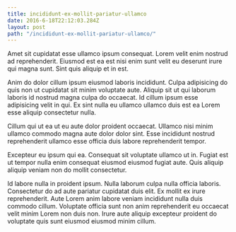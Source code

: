 ```yaml
---
title: incididunt-ex-mollit-pariatur-ullamco
date: 2016-6-18T22:12:03.284Z
layout: post
path: "/incididunt-ex-mollit-pariatur-ullamco/"
---
```


Amet sit cupidatat esse ullamco ipsum consequat. Lorem velit enim nostrud ad reprehenderit. Eiusmod est ea est nisi enim sunt velit eu deserunt irure qui magna sunt. Sint quis aliquip et in est.

Anim do dolor cillum ipsum eiusmod laboris incididunt. Culpa adipisicing do quis non ut cupidatat sit minim voluptate aute. Aliquip sit ut qui laborum laboris id nostrud magna culpa do occaecat. Id cillum ipsum esse adipisicing velit in qui. Ex sint nulla eu ullamco ullamco duis est ea Lorem esse aliquip consectetur nulla.

Cillum qui ut ea ut eu aute dolor proident occaecat. Ullamco nisi minim ullamco commodo magna aute dolor dolor sint. Esse incididunt nostrud reprehenderit ullamco esse officia duis labore reprehenderit tempor.

Excepteur eu ipsum qui ea. Consequat sit voluptate ullamco ut in. Fugiat est ut tempor nulla enim consequat eiusmod eiusmod fugiat aute. Quis aliquip aliquip veniam non do mollit consectetur.

Id labore nulla in proident ipsum. Nulla laborum culpa nulla officia laboris. Consectetur do ad aute pariatur cupidatat duis elit. Ex mollit ex irure reprehenderit. Aute Lorem anim labore veniam incididunt nulla duis commodo cillum. Voluptate officia sunt non anim reprehenderit eu occaecat velit minim Lorem non duis non. Irure aute aliquip excepteur proident do voluptate quis sunt eiusmod eiusmod minim cillum.